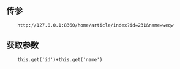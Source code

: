 ## 传参

		http://127.0.0.1:8360/home/article/index?id=231&name=weqw
		
## 获取参数

		this.get('id')+this.get('name')